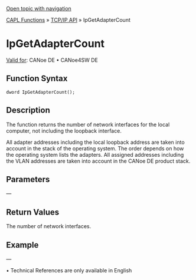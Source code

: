 [Open topic with navigation](../../../../../CANoeDEFamily.htm#Topics/CAPLFunctions/TCPIPAPI/Functions/CAPLfunctionIPGetAdapterCount.md)

[CAPL Functions](../../CAPLfunctions.md) » [TCP/IP API](../CAPLfunctionsTCPIPOverview.md) » IpGetAdapterCount

# IpGetAdapterCount

[Valid for](../../../Shared/FeatureAvailability.md):  CANoe DE • CANoe4SW DE

## Function Syntax

```
dword IpGetAdapterCount();
```

## Description

The function returns the number of network interfaces for the local computer, not including the loopback interface.

All adapter addresses including the local loopback address are taken into account in the stack of the operating system. The order depends on how the operating system lists the adapters. All assigned addresses including the VLAN addresses are taken into account in the CANoe DE product stack.

## Parameters

—

## Return Values

The number of network interfaces.

## Example

—

•  Technical References are only available in English
